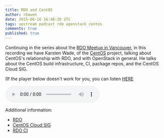```yaml
---
title: RDO and CentOS
author: rbowen
date: 2015-06-16 16:48:20 UTC
tags: upstream podcast rdo openstack centos
comments: true
published: true
---
```


Continuing in the series about the 
[RDO Meetup in Vancouver](https://www.rdoproject.org/forum/discussion/1018/rdo-meetup-openstack-summit-vancouver),
in this recording we have Karsten Wade, of the
[CentOS](http://centos.org/) project, talking about CentOS's
relationship with RDO, and with OpenStack in general. He talks about the
CentOS build infrastructure, CI, package repos, and the CentOS Cloud
SIG.

(If the player below doesn't work for you, you can listen 
[HERE](http://drbacchus.com/podcasts/openstack/RDO_and_CentOS.mp3)


<audio controls="controls"><source type="audio/mpeg" src="http://drbacchus.com/podcasts/openstack/RDO_and_CentOS.mp3" /></audio>

Additional information:

 - [RDO](http://rdoproject.org)
 - [CentOS Cloud SIG](http://wiki.centos.org/SpecialInterestGroup/Cloud)
 - [RDO CI](https://ci.centos.org/view/rdo/)

